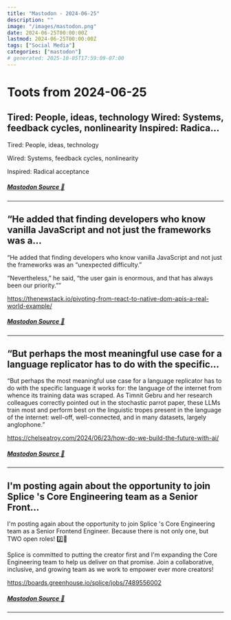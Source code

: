 ```yaml
---
title: "Mastodon - 2024-06-25"
description: ""
image: "/images/mastodon.png"
date: 2024-06-25T00:00:00Z
lastmod: 2024-06-25T00:00:00Z
tags: ["Social Media"]
categories: ["mastodon"]
# generated: 2025-10-05T17:59:09-07:00
---
```


# Toots from 2024-06-25

## Tired: People, ideas, technology  Wired: Systems, feedback cycles, nonlinearity  Inspired: Radica...

Tired: People, ideas, technology

Wired: Systems, feedback cycles, nonlinearity

Inspired: Radical acceptance

##### [Mastodon Source 🐘](https://hachyderm.io/@mweagle/112679890666130661)

---

## “He added that finding developers who know vanilla JavaScript and not just the frameworks was a...

“He added that finding developers who know vanilla JavaScript and not just the frameworks was an “unexpected difficulty.”

“Nevertheless,” he said, “the user gain is enormous, and that has always been our priority.””

<https://thenewstack.io/pivoting-from-react-to-native-dom-apis-a-real-world-example/>

##### [Mastodon Source 🐘](https://hachyderm.io/@mweagle/112675617721226690)

---

## “But perhaps the most meaningful use case for a language replicator has to do with the specific...

“But perhaps the most meaningful use case for a language replicator has to do with the specific language it works for: the language of the internet from whence its training data was scraped. As Timnit Gebru and her research colleagues correctly pointed out in the stochastic parrot paper, these LLMs train most and perform best on the linguistic tropes present in the language of the internet: well-off, well-connected, and in many datasets, largely anglophone.”

<https://chelseatroy.com/2024/06/23/how-do-we-build-the-future-with-ai/>

##### [Mastodon Source 🐘](https://hachyderm.io/@mweagle/112675503901781113)

---

## I'm posting again about the opportunity to join Splice 's Core Engineering team as a Senior Front...

I'm posting again about the opportunity to join Splice 's Core Engineering team as a Senior Frontend Engineer. Because there is not only one, but TWO open roles! 2️⃣🎉

Splice is committed to putting the creator first and I'm expanding the Core Engineering team to help us deliver on that promise. Join a collaborative, inclusive, and growing team as we work to empower ever more creators!

<https://boards.greenhouse.io/splice/jobs/7489556002>

##### [Mastodon Source 🐘](https://hachyderm.io/@mweagle/112674403161606413)

---

